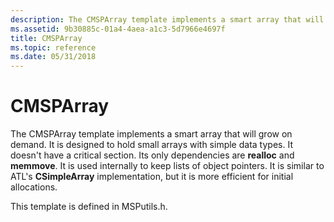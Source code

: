 ```yaml
---
description: The CMSPArray template implements a smart array that will grow on demand.
ms.assetid: 9b30885c-01a4-4aea-a1c3-5d7966e4697f
title: CMSPArray
ms.topic: reference
ms.date: 05/31/2018
---
```


# CMSPArray

The CMSPArray template implements a smart array that will grow on demand. It is designed to hold small arrays with simple data types. It doesn't have a critical section. Its only dependencies are **realloc** and **memmove**. It is used internally to keep lists of object pointers. It is similar to ATL's **CSimpleArray** implementation, but it is more efficient for initial allocations.

This template is defined in MSPutils.h.

 

 



